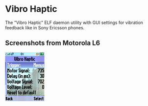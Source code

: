 Vibro Haptic
============

The "Vibro Haptic" ELF daemon utility with GUI settings for vibration feedback like in Sony Ericsson phones.

## Screenshots from Motorola L6

![Screenshot of Vibro Haptic from Motorola L6](../images/Screenshot_VibroHaptic_L6_1.png)

